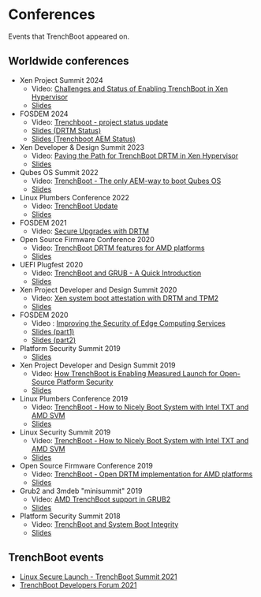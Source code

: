 # Conferences

Events that TrenchBoot appeared on.

## Worldwide conferences

* Xen Project Summit 2024
    - Video: [Challenges and Status of Enabling TrenchBoot in Xen Hypervisor](https://www.youtube.com/watch?v=RVK52BCM-ZM)
    - [Slides](slides/trenchboot_in_xen_2024.pdf)
* FOSDEM 2024
    - Video: [Trenchboot - project status update](https://video.fosdem.org/2024/aw1126/fosdem-2024-3724-trenchboot-project-status-update.av1.webm)
    - [Slides (DRTM Status)](slides/DRTM-presentation-FOSDEM_2024.pdf)
    - [Slides (Trenchboot AEM Status)](slides/TrenchBoot_AEM_Project_Status_fosdem_2024.pdf)
* Xen Developer & Design Summit 2023
    - Video: [Paving the Path for TrenchBoot DRTM in Xen Hypervisor](https://www.youtube.com/watch?v=p3Gb6C6K0To)
    - [Slides](slides/Paving_the_Path_for_TrenchBoot_DRTM_in_Xen_Hypervisor.pdf)
* Qubes OS Summit 2022
    - Video: [TrenchBoot - The only AEM-way to boot Qubes OS](https://www.youtube.com/watch?v=A9GrlQsQc7Q&t=17440s)
    - [Slides](slides/TrenchBoot-the-only-AEM-way-to-boot-Qubes-OS_2022.pdf)
* Linux Plumbers Conference 2022
    - Video: [TrenchBoot Update](https://www.youtube.com/watch?v=FFh3fWvVv0o)
    - [Slides](slides/TrenchBoot%20-%20LPC%202022%20-%20Final.pdf)
* FOSDEM 2021
    - Video: [Secure Upgrades with DRTM](https://video.fosdem.org/2021/D.firmware/firmware_suwd.webm)
* Open Source Firmware Conference 2020
    - Video: [TrenchBoot DRTM features for AMD platforms](https://vimeo.com/488140434)
    - [Slides](slides/TrenchBoot_DRTM_features_for_AMD_platforms.pdf)
* UEFI Plugfest 2020
    - Video: [TrenchBoot and GRUB - A Quick Introduction](https://www.youtube.com/watch?v=8yd2c18R7u0)
    - [Slides](slides/TrenchBoot_UEFI_plugfest_2020.pdf)
* Xen Project Developer and Design Summit 2020
    - Video: [Xen system boot attestation with DRTM and TPM2](https://www.youtube.com/watch?v=SwByVrw7-08)
    - [Slides](slides/Xen-system-boot-attestation-with-DRTM-and-TPM2.pdf)
* FOSDEM 2020
    - Video : [Improving the Security of Edge Computing Services](https://video.fosdem.org/2020/K.4.601/firmware_itsoecs.mp4)
    - [Slides (part1)](slides/improving_the_security_of_edge_computing_services_fosdem_2020_part1.pdf)
    - [Slides (part2)](slides/fosdem_trenchboot_2020_part2.pdf)
* Platform Security Summit 2019
    - [Slides](slides/Less_Insecure_Network_Edge_Virtualization_with_Low_Size_Weight_and_Power.pdf)
* Xen Project Developer and Design Summit 2019
    - Video: [How TrenchBoot is Enabling Measured Launch for Open-Source Platform Security](https://www.youtube.com/watch?v=f0LZFSq4Ack)
    - [Slides](slides/How_TrenchBoot_is_Enabling_Measured_Launch_for_Open-Source_Platform_Security.pdf)
* Linux Plumbers Conference 2019
    - Video: [TrenchBoot - How to Nicely Boot System with Intel TXT and AMD SVM](https://www.youtube.com/watch?v=DbpCU9iSi4g)
    - [Slides](slides/trenchboot_lpc_20190906.final.dk.pdf)
* Linux Security Summit 2019
    - Video: [TrenchBoot - How to Nicely Boot System with Intel TXT and AMD SVM](https://www.youtube.com/watch?v=DbpCU9iSi4g)
    - [Slides](slides/trenchboot_How_to_nicely_boot_system_with_Intel_TXT_and_AMD_SVM.pdf)
* Open Source Firmware Conference 2019
    - Video: [TrenchBoot - Open DRTM implementation for AMD platforms](https://www.youtube.com/watch?v=9NcVjsSu59w)
    - [Slides](slides/TrenchBoot-Open_DRTM_implementation_for_AMD_platforms.pdf)
* Grub2 and 3mdeb "minisummit" 2019
    - Video: [AMD TrenchBoot support in GRUB2](https://www.youtube.com/watch?v=V1Pate0JeJo)
    - [Slides](slides/AMD-TrenchBoot-support-in-GRUB2.pdf)
* Platform Security Summit 2018
    - Video: [TrenchBoot and System Boot Integrity](https://www.youtube.com/watch?v=nKsD1QWVGtk)
    - [Slides](slides/PSEC2018-TrenchBoot-Daniel-Smith.pdf)

## TrenchBoot events

* [Linux Secure Launch - TrenchBoot Summit 2021](https://www.youtube.com/watch?v=xZoCtNV8Qs0)
* [TrenchBoot Developers Forum 2021](https://www.youtube.com/watch?v=qWMRcfQdc6c)
